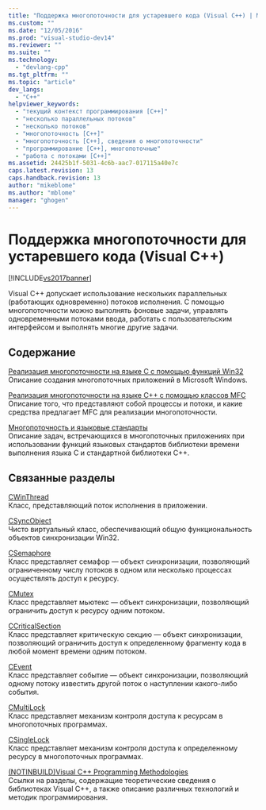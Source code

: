 ```yaml
---
title: "Поддержка многопоточности для устаревшего кода (Visual C++) | Microsoft Docs"
ms.custom: ""
ms.date: "12/05/2016"
ms.prod: "visual-studio-dev14"
ms.reviewer: ""
ms.suite: ""
ms.technology: 
  - "devlang-cpp"
ms.tgt_pltfrm: ""
ms.topic: "article"
dev_langs: 
  - "C++"
helpviewer_keywords: 
  - "текущий контекст программирования [C++]"
  - "несколько параллельных потоков"
  - "несколько потоков"
  - "многопоточность [C++]"
  - "многопоточность [C++], сведения о многопоточности"
  - "программирование [C++], многопоточные"
  - "работа с потоками [C++]"
ms.assetid: 24425b1f-5031-4c6b-aac7-017115a40e7c
caps.latest.revision: 13
caps.handback.revision: 13
author: "mikeblome"
ms.author: "mblome"
manager: "ghogen"
---
```

# Поддержка многопоточности для устаревшего кода (Visual C++)
[!INCLUDE[vs2017banner](../../assembler/inline/includes/vs2017banner.md)]

Visual C\+\+ допускает использование нескольких параллельных \(работающих одновременно\) потоков исполнения.  С помощью многопоточности можно выполнять фоновые задачи, управлять одновременными потоками ввода, работать с пользовательским интерфейсом и выполнять многие другие задачи.  
  
## Содержание  
 [Реализация многопоточности на языке C с помощью функций Win32](../../parallel/multithreading-with-c-and-win32.md)  
 Описание создания многопоточных приложений в Microsoft Windows.  
  
 [Реализация многопоточности на языке C\+\+ с помощью классов MFC](../../parallel/multithreading-with-cpp-and-mfc.md)  
 Описание того, что представляют собой процессы и потоки, и какие средства предлагает MFC для реализации многопоточности.  
  
 [Многопоточность и языковые стандарты](../../parallel/multithreading-and-locales.md)  
 Описание задач, встречающихся в многопоточных приложениях при использовании функций языковых стандартов библиотеки времени выполнения языка С и стандартной библиотеки C\+\+.  
  
## Связанные разделы  
 [CWinThread](../../mfc/reference/cwinthread-class.md)  
 Класс, представляющий поток исполнения в приложении.  
  
 [CSyncObject](../../mfc/reference/csyncobject-class.md)  
 Чисто виртуальный класс, обеспечивающий общую функциональность объектов синхронизации Win32.  
  
 [CSemaphore](../../mfc/reference/csemaphore-class.md)  
 Класс представляет семафор — объект синхронизации, позволяющий ограниченному числу потоков в одном или несколько процессах осуществлять доступ к ресурсу.  
  
 [CMutex](../../mfc/reference/cmutex-class.md)  
 Класс представляет мьютекс — объект синхронизации, позволяющий ограничить доступ к ресурсу одним потоком.  
  
 [CCriticalSection](../Topic/CCriticalSection%20Class.md)  
 Класс представляет критическую секцию — объект синхронизации, позволяющий ограничить доступ к определенному фрагменту кода в любой момент времени одним потоком.  
  
 [CEvent](../../mfc/reference/cevent-class.md)  
 Класс представляет событие — объект синхронизации, позволяющий одному потоку известить другой поток о наступлении какого\-либо события.  
  
 [CMultiLock](../../mfc/reference/cmultilock-class.md)  
 Класс представляет механизм контроля доступа к ресурсам в многопоточных программах.  
  
 [CSingleLock](../../mfc/reference/csinglelock-class.md)  
 Класс представляет механизм контроля доступа к определенному ресурсу в многопоточных программах.  
  
 [\(NOTINBUILD\)Visual C\+\+ Programming Methodologies](http://msdn.microsoft.com/ru-ru/0822f806-fa81-4b65-bf0f-1e2921f30c95)  
 Ссылки на разделы, содержащие теоретические сведения о библиотеках Visual C\+\+, а также описание различных технологий и методик программирования.